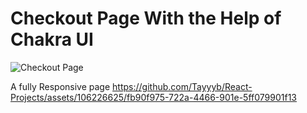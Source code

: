 # Checkout Page With the Help of Chakra UI 

![Checkout Page](https://github.com/Tayyyb/React-Projects/assets/106226625/3c80cc84-9f33-4765-8f46-314e09f6b3cf)


A fully Responsive page 
https://github.com/Tayyyb/React-Projects/assets/106226625/fb90f975-722a-4466-901e-5ff079901f13

